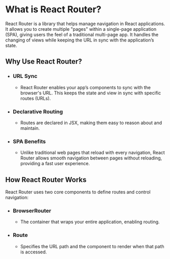 # What is React Router?

React Router is a library that helps manage navigation in React applications. It allows you to create multiple "pages" within a single-page application (SPA), giving users the feel of a traditional multi-page app. It handles the changing of views while keeping the URL in sync with the application’s state.

## Why Use React Router?

- ### URL Sync

  - React Router enables your app’s components to sync with the browser's URL. This keeps the state and view in sync with specific routes (URLs).

- ### Declarative Routing

  - Routes are declared in JSX, making them easy to reason about and maintain.

- ### SPA Benefits

  - Unlike traditional web pages that reload with every navigation, React Router allows smooth navigation between pages without reloading, providing a fast user experience.

## How React Router Works

React Router uses two core components to define routes and control navigation:

- ### BrowserRouter

  - The container that wraps your entire application, enabling routing.

- ### Route
  - Specifies the URL path and the component to render when that path is accessed.
